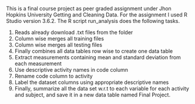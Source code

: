 
This is a final course project as peer graded assignment under Jhon Hopkins University Getting and Cleaning Data. 
For the assignment I used R Studio version 3.6.2. The R script run_analysis does the following tasks.

1.	Reads already download .txt files from the folder
2.	Column wise merges all training files 
3.	Column wise merges all testing files 
4.	Finally combines all data tables row wise to create one data table
5.	Extract measurements containing mean and standard deviation from each measurement
6.	Use descriptive activity names in code column
7.	Rename code column to activity
8.	Label the dataset columns using appropriate descriptive names
9.	Finally, summarize all the data set w.r.t to each variable for each activity and subject, and save it in a new data table named Final Project.
